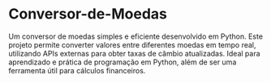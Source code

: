 # Conversor-de-Moedas
Um conversor de moedas simples e eficiente desenvolvido em Python. Este projeto permite converter valores entre diferentes moedas em tempo real, utilizando APIs externas para obter taxas de câmbio atualizadas. Ideal para aprendizado e prática de programação em Python, além de ser uma ferramenta útil para cálculos financeiros.
